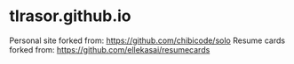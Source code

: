 # tlrasor.github.io
Personal site forked from: https://github.com/chibicode/solo
Resume cards forked from: https://github.com/ellekasai/resumecards